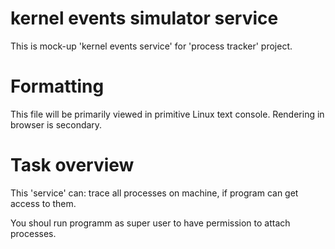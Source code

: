 # kernel events simulator service

This is mock-up 'kernel events service' for 'process tracker' project.


# Formatting

This file will be primarily viewed in primitive Linux text console.
Rendering in browser is secondary.


# Task overview

This 'service' can: trace all processes on machine, if program can get access to them.

You shoul run programm as super user to have permission to attach processes.
